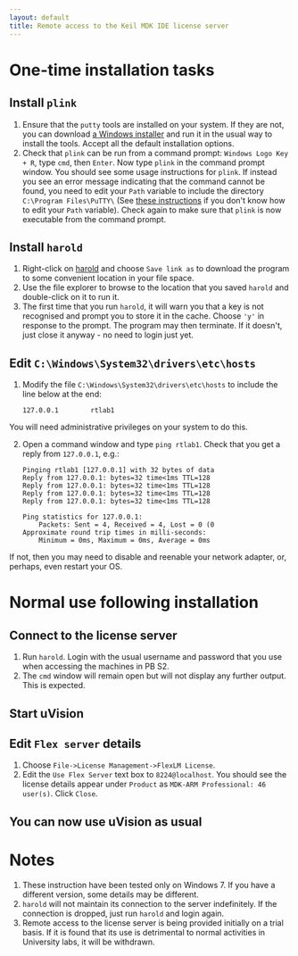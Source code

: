 ```yaml
---
layout: default
title: Remote access to the Keil MDK IDE license server
---
```


# One-time installation tasks

## Install `plink`

1. Ensure that the `putty` tools are installed on your system. If they are not, you can download 
[a Windows installer](https://the.earth.li/~sgtatham/putty/latest/x86/putty-0.67-installer.msi) and run it
in the usual way to install the tools. Accept all the default installation options.
2. Check that `plink` can be run from a command prompt: `Windows Logo Key + R`,
   type `cmd`, then `Enter`. Now type `plink` in the command prompt window. You
   should see some usage instructions for `plink`. If instead you see an error
   message indicating that the command cannot be found, you need to edit your
   `Path` variable to include the directory `C:\Program Files\PuTTY\`  (See
   [these
   instructions](http://www.howtogeek.com/118594/how-to-edit-your-system-path-for-easy-command-line-access/)
   if you don't know how to edit your `Path` variable). Check again to make sure that `plink` is now executable
   from the command prompt.

## Install `harold`

1. Right-click on  [harold]({{site.raurl}}/harold.cmd) and choose `Save link as` to download the program to some convenient location in your file space.
2. Use  the file explorer to browse to the location that you saved `harold` and double-click on it to run it.
3. The first time that you run `harold`, it will warn you that a key is not recognised and prompt you to store it in the
cache. Choose `'y'` in response to the prompt. The program may then terminate. If it doesn't, just close it anyway - no need to login just yet.

## Edit `C:\Windows\System32\drivers\etc\hosts`

1. Modify the file `C:\Windows\System32\drivers\etc\hosts` to include the line below at the end:

    ```
    127.0.0.1        rtlab1
    ```
You will need administrative privileges on your system to do this.

2. Open a command window and type `ping rtlab1`. Check that you get a reply from `127.0.0.1`, e.g.:

    ```
    Pinging rtlab1 [127.0.0.1] with 32 bytes of data
    Reply from 127.0.0.1: bytes=32 time<1ms TTL=128
    Reply from 127.0.0.1: bytes=32 time<1ms TTL=128
    Reply from 127.0.0.1: bytes=32 time<1ms TTL=128
    Reply from 127.0.0.1: bytes=32 time<1ms TTL=128

    Ping statistics for 127.0.0.1:
        Packets: Sent = 4, Received = 4, Lost = 0 (0
    Approximate round trip times in milli-seconds:
        Minimum = 0ms, Maximum = 0ms, Average = 0ms
    ```
If not, then you may need to disable and reenable your network adapter, or, perhaps, even restart your OS.

# Normal use following installation

## Connect to the license server

1. Run `harold`. Login with the usual username and password that you use when accessing the machines in PB S2.
2. The `cmd` window will remain open but will not display any further output. This is expected.  

## Start uVision

## Edit `Flex server` details

1. Choose `File->License Management->FlexLM License`.
2. Edit the `Use Flex Server` text box to `8224@localhost`. You should see the license details appear under
`Product` as `MDK-ARM Professional: 46 user(s)`. Click `Close`.

## You can now use uVision as usual

# Notes

1. These instruction have been tested only on Windows 7. If you have a
   different version, some details may be different.
2. `harold` will not maintain its connection to the server indefinitely. If
   the connection is dropped, just run `harold` and login again. 
3. Remote access to the license server is being provided initially on a trial
   basis. If it is found that its use is detrimental to normal activities in
   University labs, it will be withdrawn.



